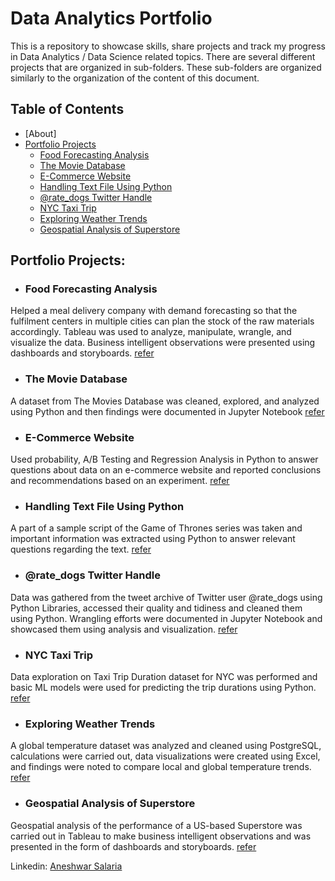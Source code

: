 # Data Analytics Portfolio
This is a repository to showcase skills, share projects and track my progress in Data Analytics / Data Science related topics. There are several different projects that are organized in sub-folders. These sub-folders are organized similarly to the organization of the content of this document.

## Table of Contents
- [About]
- [Portfolio Projects](https://github.com/AneshwarSalaria/Data-Analysis-Portfolio/blob/main/README.md#portfolio-projects)
  - [Food Forecasting Analysis](https://github.com/AneshwarSalaria/Data-Analysis-Portfolio/edit/main/README.md#Food-Forecasting-Analysis)
  - [The Movie Database](https://github.com/AneshwarSalaria/Data-Analysis-Portfolio/edit/main/README.md#The-Movie-Database)
  - [E-Commerce Website](https://github.com/AneshwarSalaria/Data-Analysis-Portfolio/edit/main/README.md#E-Commerce-Website)
  - [Handling Text File Using Python](https://github.com/AneshwarSalaria/Data-Analysis-Portfolio/edit/main/README.md#Handling-Text-File-Using-Python)
  - [@rate_dogs Twitter Handle](https://github.com/AneshwarSalaria/Data-Analysis-Portfolio/edit/main/README.md#@rate_dogs-Twitter-Handle)
  - [NYC Taxi Trip](https://github.com/AneshwarSalaria/Data-Analysis-Portfolio/edit/main/README.md#NYC-Taxi-Trip)
  - [Exploring Weather Trends](https://github.com/AneshwarSalaria/Data-Analysis-Portfolio/edit/main/README.md#Exploring-Weather-Trends)
  - [Geospatial Analysis of Superstore](https://github.com/AneshwarSalaria/Data-Analysis-Portfolio/edit/main/README.md#Geospatial-Analysis-of-Superstore)

## Portfolio Projects:

* ### **Food Forecasting Analysis**

Helped a meal delivery company with demand forecasting so that the fulfilment centers in multiple cities can plan the stock of the raw materials accordingly. Tableau was used to analyze, manipulate, wrangle, and visualize the data. Business intelligent observations were presented using dashboards and storyboards. [refer](https://public.tableau.com/views/Food_Forecasting_Analysis_16868920818220/Story?:language=en-US&:display_count=n&:origin=viz_share_link)


* ### **The Movie Database**

A dataset from The Movies Database was cleaned, explored, and analyzed using Python and then findings were documented in Jupyter Notebook [refer](Investigate_TMDB/project.ipynb)

* ### **E-Commerce Website**

Used probability, A/B Testing and Regression Analysis in Python to answer questions about data on an e-commerce website and reported conclusions and recommendations based on an experiment. [refer](e_commerce_website/Project.ipynb)


* ### **Handling Text File Using Python**

A part of a sample script of the Game of Thrones series was taken and important information was extracted using Python to answer relevant questions regarding the text. [refer](Handling_GOT_Text_File_using_Python/Project.ipynb)


* ### **@rate_dogs Twitter Handle**

Data was gathered from the tweet archive of Twitter user @rate_dogs using Python Libraries, accessed their quality and tidiness and cleaned them using Python. Wrangling efforts were documented in Jupyter Notebook and showcased them using analysis and visualization. [refer](rate_dogs/wrangle_act.ipynb)


* ### **NYC Taxi Trip**
Data exploration on Taxi Trip Duration dataset for NYC was performed and basic ML models were used for predicting the trip durations using Python. [refer](NYC_Taxi_Trip/Project.ipynb)

* ### **Exploring Weather Trends**

A global temperature dataset was analyzed and cleaned using PostgreSQL, calculations were carried out, data visualizations were created using Excel, and findings were noted to compare local and global temperature trends. [refer](Exploring_Weather_Trends/Project.pdf)


* ### **Geospatial Analysis of Superstore**

Geospatial analysis of the performance of a US-based Superstore was carried out in Tableau to make business intelligent observations and was presented in the form of dashboards and storyboards. [refer](https://public.tableau.com/views/GeospatialAnalysisofSuperstore/Story1?:language=en-US&:display_count=n&:origin=viz_share_link)







  
Linkedin: [Aneshwar Salaria](https://www.linkedin.com/in/aneshwar-salaria-8aa4241a3/)

